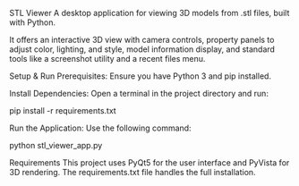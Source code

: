 STL Viewer
A desktop application for viewing 3D models from .stl files, built with Python.

It offers an interactive 3D view with camera controls, property panels to adjust color, lighting, and style, model information display, and standard tools like a screenshot utility and a recent files menu.

Setup & Run
Prerequisites: Ensure you have Python 3 and pip installed.

Install Dependencies: Open a terminal in the project directory and run:

pip install -r requirements.txt

Run the Application: Use the following command:

python stl_viewer_app.py

Requirements
This project uses PyQt5 for the user interface and PyVista for 3D rendering. The requirements.txt file handles the full installation.
